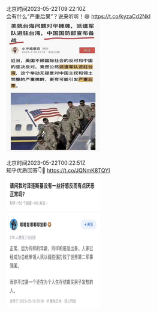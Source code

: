 北京时间2023-05-22T09:22:10Z<br>会有什么“严重后果”？说来听听！😄 https://t.co/kyzaCd2NkI<br><img src='/temp/image/2023/u-Month-5/1660455983628574720_0.jpg' width='250' height='350'><br><br>北京时间2023-05-22T00:22:51Z<br>知乎优质回答👇💯 https://t.co/JQNmK8TQYI<br><img src='/temp/image/2023/u-Month-5/1660320258337689600_0.jpg' width='250' height='350'><br><br>